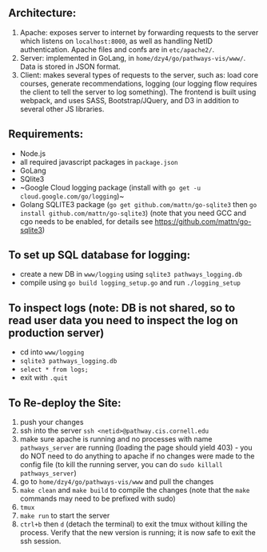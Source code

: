 ## Architecture:

1. Apache: exposes server to internet by forwarding requests to the server which listens on `localhost:8000`, as well as handling NetID authentication. Apache files and confs are in `etc/apache2/`.
2. Server: implemented in GoLang, in `home/dzy4/go/pathways-vis/www/`. Data is stored in JSON format. 
3. Client: makes several types of requests to the server, such as: load core courses, generate recommendations, logging (our logging flow requires the client to tell the server to log something). The frontend is built using webpack, and uses SASS, Bootstrap/JQuery, and D3 in addition to several other JS libraries.

## Requirements:

- Node.js
- all required javascript packages in `package.json`
- GoLang
- SQlite3
- ~Google Cloud logging package (install with `go get -u cloud.google.com/go/logging`)~
- Golang SQLITE3 package (`go get github.com/mattn/go-sqlite3` then `go install github.com/mattn/go-sqlite3`) (note that you need GCC and cgo needs to be enabled, for details see https://github.com/mattn/go-sqlite3)

## To set up SQL database for logging:
- create a new DB in `www/logging` using `sqlite3 pathways_logging.db`
- compile using `go build logging_setup.go` and run `./logging_setup`

## To inspect logs (note: DB is not shared, so to read user data you need to inspect the log on production server)
- cd into `www/logging`
- `sqlite3 pathways_logging.db`
- `select * from logs;`
- exit with `.quit`

## To Re-deploy the Site:
1. push your changes
2. ssh into the server `ssh <netid>@pathway.cis.cornell.edu`
3. make sure apache is running and no processes with name `pathways_server` are running (loading the page should yield 403) - you do NOT need to do anything to apache if no changes were made to the config file (to kill the running server, you can do `sudo killall pathways_server`)
4. go to `home/dzy4/go/pathways-vis/www` and pull the changes
5. `make clean` and `make build` to compile the changes (note that the `make` commands may need to be prefixed with sudo)
6. `tmux`
7. `make run` to start the server
8. `ctrl+b` then `d` (detach the terminal) to exit the tmux without killing the process. Verify that the new version is running; it is now safe to exit the ssh session.

